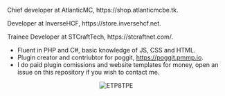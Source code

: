 <p>Chief developer at AtlanticMC, https://shop.atlanticmcbe.tk.</p>
<p>Developer at InverseHCF, https://store.inversehcf.net.</p>
<p>Trainee Developer at STCraftTech, https://stcraftnet.com/.</p>

- Fluent in PHP and C#, basic knowledge of JS, CSS and HTML.
- Plugin creator and contriubtor for poggit, https://poggit.pmmp.io.
- I do paid plugin comissions and website templates for money, open an issue on this repository if you wish to contact me.

<p align="center"> 
  <img src="https://github-readme-stats.vercel.app/api?username=EPT8TPE&show_icons=true" alt="ETP8TPE" />
 </p>
